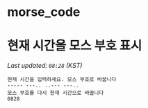 # morse_code
# 현재 시간을 모스 부호 표시
<!-- MORSE_TIME_START -->
_Last updated: `08:28` (KST)_

```
현재 시간을 입력하세요. 모스 부호로 바꿉니다
----- ---.. ..--- ---..
모스 부호를 다시 현재 시간으로 바꿉니다
0828
```
<!-- MORSE_TIME_END -->
